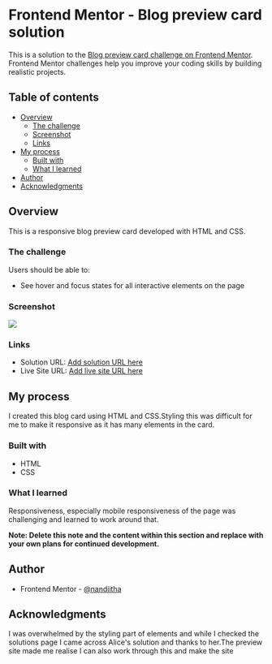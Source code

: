# Frontend Mentor - Blog preview card solution

This is a solution to the [Blog preview card challenge on Frontend Mentor](https://www.frontendmentor.io/challenges/blog-preview-card-ckPaj01IcS). Frontend Mentor challenges help you improve your coding skills by building realistic projects.

## Table of contents

- [Overview](#overview)
  - [The challenge](#the-challenge)
  - [Screenshot](#screenshot)
  - [Links](#links)
- [My process](#my-process)
  - [Built with](#built-with)
  - [What I learned](#what-i-learned)
- [Author](#author)
- [Acknowledgments](#acknowledgments)

## Overview

This is a responsive blog preview card developed with HTML and CSS.

### The challenge

Users should be able to:

- See hover and focus states for all interactive elements on the page

### Screenshot

![](./images/blog-card-screenshot.png)

### Links

- Solution URL: [Add solution URL here](https://www.frontendmentor.io/solutions/blog-preview-card-EHR25F_SD7)
- Live Site URL: [Add live site URL here](https://nandiitha.github.io/blog-preview-card/)

## My process

I created this blog card using HTML and CSS.Styling this was difficult for me to make it responsive as it has many elements in the card.

### Built with

- HTML
- CSS

### What I learned

Responsiveness, especially mobile responsiveness of the page was challenging and learned to work around that.

**Note: Delete this note and the content within this section and replace with your own plans for continued development.**

## Author

- Frontend Mentor - [@nandiitha](https://www.frontendmentor.io/profile/nandiitha)

## Acknowledgments

I was overwhelmed by the styling part of elements and while I checked the solutions page I came across Alice's solution and thanks to her.The preview site made me realise I can also work through this and make the site
